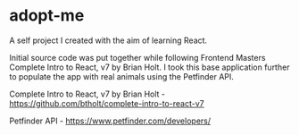 # adopt-me

A self project I created with the aim of learning React. 

Initial source code was put together while following Frontend Masters Complete Intro to React, v7 by Brian Holt. I took this base application further to populate the app with real animals using the Petfinder API.

Complete Intro to React, v7 by Brian Holt - https://github.com/btholt/complete-intro-to-react-v7

Petfinder API - https://www.petfinder.com/developers/
